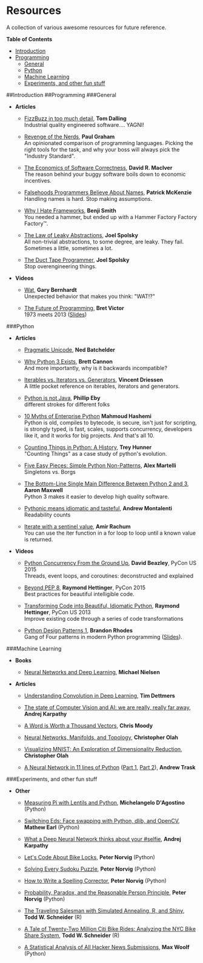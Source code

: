 # Resources
A collection of various awesome resources for future reference.

**Table of Contents**

  - [Introduction](#introduction)
  - [Programming](#programming)  
    - [General](#general)
    - [Python](#python)
    - [Machine Learning](#machine-learning)
    - [Experiments, and other fun stuff](#experiments-and-other-fun-stuff)

##Introduction
##Programming
###General
* **Articles**
    - [FizzBuzz in too much detail](http://www.tomdalling.com/blog/software-design/fizzbuzz-in-too-much-detail/), **Tom Dalling**   
    Industrial quality engineered software.... YAGNI!

    - [Revenge of the Nerds](http://www.paulgraham.com/icad.html), **Paul Graham**  
    An opinionated comparison of programming languages. Picking the right tools for the task, and why your boss will always pick the "Industry Standard".

    - [The Economics of Software Correctness](http://www.drmaciver.com/2015/10/the-economics-of-software-correctness/), **David R. MacIver**  
    The reason behind your buggy software boils down to economic incentives.

    - [Falsehoods Programmers Believe About Names](http://www.kalzumeus.com/2010/06/17/falsehoods-programmers-believe-about-names/), **Patrick McKenzie**   
    Handling names is hard. Stop making assumptions.

    - [Why I Hate Frameworks](http://discuss.joelonsoftware.com/?joel.3.219431.12), **Benji Smith**   
    You needed a hammer, but ended up with a Hammer Factory Factory Factory™.

    - [The Law of Leaky Abstractions](http://www.joelonsoftware.com/articles/LeakyAbstractions.html), **Joel Spolsky**   
    All non-trivial abstractions, to some degree, are leaky. They fail. Sometimes a little, sometimes a lot.

    - [The Duct Tape Programmer](http://www.joelonsoftware.com/items/2009/09/23.html), **Joel Spolsky**   
    Stop overengineering things.

* **Videos**
    - [Wat](https://www.destroyallsoftware.com/talks/wat), **Gary Bernhardt**  
    Unexpected behavior that makes you think: "WAT!?"

    - [The Future of Programming](https://www.youtube.com/watch?v=8pTEmbeENF4), **Bret Victor**  
    1973 meets 2013 ([Slides](http://worrydream.com/dbx/))

###Python
* **Articles**
    - [Pragmatic Unicode](http://nedbatchelder.com/text/unipain.html), **Ned Batchelder**

    - [Why Python 3 Exists](http://www.snarky.ca/why-python-3-exists), **Brett Cannon**  
    And more importantly, why is it backwards incompatible?

    - [Iterables vs. Iterators vs. Generators](http://nvie.com/posts/iterators-vs-generators/), **Vincent Driessen**   
    A little pocket reference on iterables, iterators and generators.  
    
    - [Python is not Java](http://dirtsimple.org/2004/12/python-is-not-java.html), **Phillip Eby**  
    different strokes for different folks

    - [10 Myths of Enterprise Python](https://www.paypal-engineering.com/2014/12/10/10-myths-of-enterprise-python/) **Mahmoud Hashemi**  
    Python is old, compiles to bytecode, is secure, isn't just for scripting, is strongly typed, is fast, scales, supports concurrency, developers like it, and it works for big projects. And that's all 10.

    - [Counting Things in Python: A History](http://treyhunner.com/2015/11/counting-things-in-python/), **Trey Hunner**   
    "Counting Things" as a case study of python's evolution.

    - [Five Easy Pieces: Simple Python Non-Patterns](http://www.aleax.it/5ep.html), **Alex Martelli**   
    Singletons vs. Borgs

    - [The Bottom-Line Single Main Difference Between Python 2 and 3](http://migrateup.com/main-difference-python-3/), **Aaron Maxwell**  
    Python 3 makes it easier to develop high quality software.
    
    - [Pythonic means idiomatic and tasteful](http://www.pixelmonkey.org/2010/11/03/pythonic-means-idiomatic-and-tasteful), **Andrew Montalenti**  
    Readability counts

    - [Iterate with a sentinel value](http://blog.amir.rachum.com/blog/2013/11/10/python-tips-iterate-with-a-sentinel-value/), **Amir Rachum**  
    You can use the iter function in a for loop to loop until a known value is returned.  


* **Videos**
   - [Python Concurrency From the Ground Up](https://www.youtube.com/watch?v=MCs5OvhV9S4), **David Beazley**, PyCon US 2015  
   Threads, event loops, and coroutines: deconstructed and explained  

   - [Beyond PEP 8](https://www.youtube.com/watch?v=wf-BqAjZb8M), **Raymond Hettinger**, PyCon 2015  
   Best practices for beautiful intelligible code.  
    
    - [Transforming Code into Beautiful, Idiomatic Python](https://www.youtube.com/watch?v=OSGv2VnC0go), **Raymond Hettinger**, PyCon US 2013  
   Improve existing code through a series of code transformations  

   - [Python Design Patterns 1](https://www.youtube.com/watch?v=Er5K_nR5lDQ), **Brandon Rhodes**  
   Gang of Four patterns in modern Python programming ([Slides](http://rhodesmill.org/brandon/slides/2012-07-pyohio/)).

###Machine Learning  
* **Books**
    - [Neural Networks and Deep Learning](http://neuralnetworksanddeeplearning.com/index.html), **Michael Nielsen**

* **Articles**
    - [Understanding Convolution in Deep Learning](http://timdettmers.com/2015/03/26/convolution-deep-learning/), **Tim Dettmers**

    - [The state of Computer Vision and AI: we are really, really far away](http://karpathy.github.io/2012/10/22/state-of-computer-vision/), **Andrej Karpathy**

    - [A Word is Worth a Thousand Vectors](http://multithreaded.stitchfix.com/blog/2015/03/11/word-is-worth-a-thousand-vectors/), **Chris Moody**

    - [Neural Networks, Manifolds, and Topology](http://colah.github.io/posts/2014-03-NN-Manifolds-Topology/), **Christopher Olah**

    - [Visualizing MNIST: An Exploration of Dimensionality Reduction](http://colah.github.io/posts/2014-10-Visualizing-MNIST/), **Christopher Olah**

    - [A Neural Network in 11 lines of Python](http://iamtrask.github.io/2015/07/12/basic-python-network/) ([Part 1](https://iamtrask.github.io/2015/07/12/basic-python-network/), [Part 2](https://iamtrask.github.io/2015/07/27/python-network-part2/)), **Andrew Trask**

###Experiments, and other fun stuff  
* **Other**
    - [Measuring Pi with Lentils and Python](https://civisanalytics.com/blog/data-science/2014/08/13/measuring-pi-with-lentils-and-python/), **Michelangelo D'Agostino** (Python)

    - [Switching Eds: Face swapping with Python, dlib, and OpenCV](http://matthewearl.github.io/2015/07/28/switching-eds-with-python/), **Mathew Earl** (Python)

    - [What a Deep Neural Network thinks about your #selfie](http://karpathy.github.io/2015/10/25/selfie/), **Andrej Karpathy** 

    - [Let's Code About Bike Locks](http://nbviewer.ipython.org/url/norvig.com/ipython/Fred%20Buns.ipynb), **Peter Norvig** (Python)
 
    - [Solving Every Sudoku Puzzle](http://norvig.com/sudoku.html), **Peter Norvig** (Python)

    - [How to Write a Spelling Corrector](http://norvig.com/spell-correct.html), **Peter Norvig** (Python)

    - [Probability, Paradox, and the Reasonable Person Principle](http://nbviewer.jupyter.org/url/norvig.com/ipython/Probability.ipynb), **Peter Norvig** (Python)

    - [The Traveling Salesman with Simulated Annealing, R, and Shiny](http://toddwschneider.com/posts/traveling-salesman-with-simulated-annealing-r-and-shiny/), **Todd W. Schneider** (R)

    - [A Tale of Twenty-Two Million Citi Bike Rides: Analyzing the NYC Bike Share System](http://toddwschneider.com/posts/a-tale-of-twenty-two-million-citi-bikes-analyzing-the-nyc-bike-share-system/), **Todd W. Schneider** (R)

    - [A Statistical Analysis of All Hacker News Submissions](http://minimaxir.com/2014/02/hacking-hacker-news/), **Max Woolf** (Python)